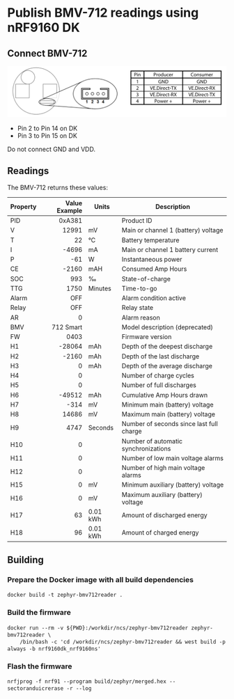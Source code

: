 # Publish BMV-712 readings using nRF9160 DK

## Connect BMV-712

![ve.direct](./vedirect.png)

- Pin 2 to Pin 14 on DK
- Pin 3 to Pin 15 on DK

Do not connect GND and VDD.

## Readings

The BMV-712 returns these values:

| Property | Value Example | Units    | Description                              |
| -------- | ------------: | -------- | ---------------------------------------- |
| PID      |        0xA381 |          | Product ID                               |
| V        |         12991 | mV       | Main or channel 1 (battery) voltage      |
| T        |            22 | °C       | Battery temperature                      |
| I        |         -4696 | mA       | Main or channel 1 battery current        |
| P        |           -61 | W        | Instantaneous power                      |
| CE       |         -2160 | mAH      | Consumed Amp Hours                       |
| SOC      |           993 | ‰        | State-of-charge                          |
| TTG      |          1750 | Minutes  | Time-to-go                               |
| Alarm    |           OFF |          | Alarm condition active                   |
| Relay    |           OFF |          | Relay state                              |
| AR       |             0 |          | Alarm reason                             |
| BMV      |     712 Smart |          | Model description (deprecated)           |
| FW       |          0403 |          | Firmware version                         |
| H1       |        -28064 | mAh      | Depth of the deepest discharge           |
| H2       |         -2160 | mAh      | Depth of the last discharge              |
| H3       |             0 | mAh      | Depth of the average discharge           |
| H4       |             0 |          | Number of charge cycles                  |
| H5       |             0 |          | Number of full discharges                |
| H6       |        -49512 | mAh      | Cumulative Amp Hours drawn               |
| H7       |          -314 | mV       | Minimum main (battery) voltage           |
| H8       |         14686 | mV       | Maximum main (battery) voltage           |
| H9       |          4747 | Seconds  | Number of seconds since last full charge |
| H10      |             0 |          | Number of automatic synchronizations     |
| H11      |             0 |          | Number of low main voltage alarms        |
| H12      |             0 |          | Number of high main voltage alarms       |
| H15      |             0 | mV       | Minimum auxiliary (battery) voltage      |
| H16      |             0 | mV       | Maximum auxiliary (battery) voltage      |
| H17      |            63 | 0.01 kWh | Amount of discharged energy              |
| H18      |            96 | 0.01 kWh | Amount of charged energy                 |

## Building

### Prepare the Docker image with all build dependencies

    docker build -t zephyr-bmv712reader .

### Build the firmware

    docker run --rm -v ${PWD}:/workdir/ncs/zephyr-bmv712reader zephyr-bmv712reader \
        /bin/bash -c 'cd /workdir/ncs/zephyr-bmv712reader && west build -p always -b nrf9160dk_nrf9160ns'

### Flash the firmware

    nrfjprog -f nrf91 --program build/zephyr/merged.hex --sectoranduicrerase -r --log
